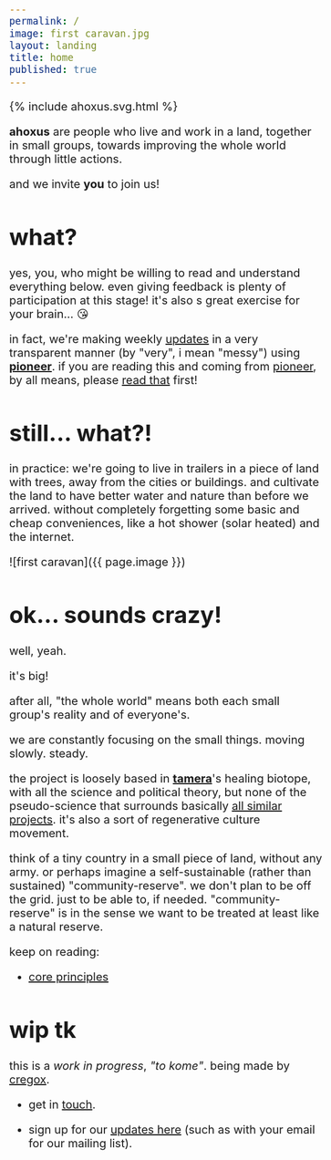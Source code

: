 ```yaml
---
permalink: /
image: first caravan.jpg
layout: landing
title: home
published: true
---
```


{% include ahoxus.svg.html %}

**ahoxus** are people who live and work in a land, together in small groups, towards improving the whole world through little actions.

and we invite **you** to join us!

# what?

yes, you, who might be willing to read and understand everything below. even giving feedback is plenty of participation at this stage! it's also s great exercise for your brain... 😘

in fact, we're making weekly [updates](/updates) in a very transparent manner (by "very", i mean "messy") using [**pioneer**](/). if you are reading this and coming from [pioneer](/pioneer), by all means, please [read that](/pioneer) first!

# still... what?!

in practice: we're going to live in trailers in a piece of land with trees, away from the cities or buildings. and cultivate the land to have better water and nature than before we arrived. without completely forgetting some basic and cheap conveniences, like a hot shower (solar heated) and the internet.

![first caravan]({{ page.image }})

# ok... sounds crazy!

well, yeah.

it's big!

after all, "the whole world" means both each small group's reality and of everyone's.

we are constantly focusing on the small things. moving slowly. steady.

the project is loosely based in [**tamera**](//tamera.org)'s healing biotope, with all the science and political theory, but none of the pseudo-science that surrounds basically [all similar projects](/map). it's also a sort of regenerative culture movement.

think of a tiny country in a small piece of land, without any army. or perhaps imagine a self-sustainable (rather than sustained) "community-reserve". we don't plan to be off the grid. just to be able to, if needed. "community-reserve" is in the sense we want to be treated at least like a natural reserve.

keep on reading:

- [core principles](/core)

# wip tk

this is a *work in progress*, _"to kome"_. being made by [cregox](https://cregox.net/ahoxus).

- get in [touch](https://cregox.net/contact).

- sign up for our [updates here](/updates) (such as with your email for our mailing list).

<style>
body {max-width: 550px; margin: 0 auto; font-size: 15pt;}
</style>
